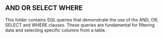 ## AND OR SELECT WHERE
This folder contains SQL queries that demonstrate the use of the AND, OR, SELECT and WHERE clauses. These queries are fundamental for filtering data and selecting specific columns from a table.
